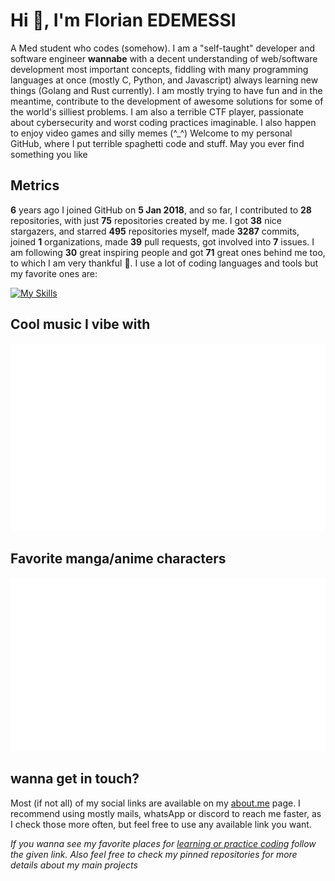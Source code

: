 # Hi 👾, I'm Florian EDEMESSI

A Med student who codes (somehow). I am a "self-taught" developer and software engineer **wannabe** with a decent understanding of web/software development most important concepts, fiddling with many programming languages at once (mostly C, Python, and Javascript) always learning new things (Golang and Rust currently). I am mostly trying to have fun and in the meantime, contribute to the development of awesome solutions for some of the world's silliest problems. I am also a terrible CTF player, passionate about cybersecurity and worst coding practices imaginable. I also happen to enjoy video games and silly memes (^_^) Welcome to my personal GitHub, where I put terrible spaghetti code and stuff. May you ever find something you like

## Metrics

**6** years ago I joined GitHub on **5 Jan 2018**, and so far, I contributed to **28** repositories, with just **75** repositories created by me. I got **38** nice stargazers, and starred **495** repositories myself, made **3287** commits, joined **1** organizations, made **39** pull requests, got involved into **7** issues. I am following **30** great inspiring people and got **71** great ones behind me too, to which I am very thankful 💛. I use a lot of coding languages and tools but my favorite ones are:

[![My Skills](https://skillicons.dev/icons?i=linux,bash,c,python,js,php,kotlin,flutter,golang,rust)](https://skillicons.dev)

## Cool music I vibe with

<img src="https://github.com/nair0lf32/nair0lf32/blob/main/.cache/nairolf-music.svg">

## Favorite manga/anime characters

<img src="https://github.com/nair0lf32/nair0lf32/blob/main/.cache/nairolf-anilist.svg">

## wanna get in touch?

Most (if not all) of my social links are available on my [about.me](https://about.me/florian_edemessi) page. I recommend using mostly mails, whatsApp or discord to reach me faster, as I check those more often, but feel free to use any available link you want.

*If you wanna see my favorite places for [learning or practice coding](https://github.com/nair0lf32/challenger) follow the given link. Also feel free to check my pinned repositories for more details about my main projects*
